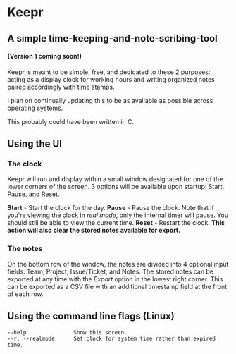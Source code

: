 # Keepr 
## A simple time-keeping-and-note-scribing-tool
#### (Version 1 coming soon!)

Keepr is meant to be simple, free, and dedicated to 
these 2 purposes: acting as a display clock for working hours
and writing organized notes paired accordingly with time stamps.

I plan on continually updating this to be as available as possible across operating systems.

This probably could have been written in C.

## Using the UI

### The clock
Keepr will run and display within a small window designated for one of the lower
corners of the screen. 3 options will be available upon startup: Start, Pause, and
Reset.

**Start** - Start the clock for the day.
**Pause** - Pause the clock. Note that if you're viewing the clock in *real mode*,
only the internal timer will pause. You should still be able to view the current time.
**Reset** - Restart the clock. **This action will also clear the stored notes available for export.**

### The notes
On the bottom row of the window, the notes are divided into 4 optional input fields:
Team, Project, Issue/Ticket, and Notes. The stored notes can be exported at any time 
with the *Export* option in the lowest right corner. This can be exported as a CSV file
with an additional timestamp field at the front of each row.

## Using the command line flags (Linux)
```
--help               Show this screen
--r, --realmode      Set clock for system time rather than expired time.
```


